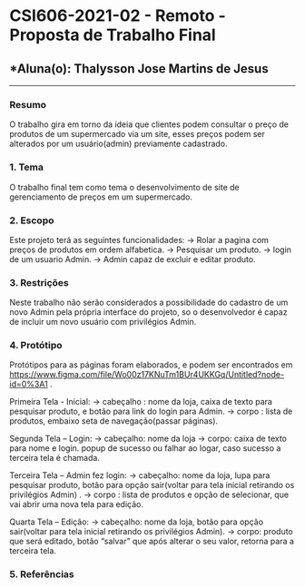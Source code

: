 # **CSI606-2021-02 - Remoto - Proposta de Trabalho Final**

## *Aluna(o): Thalysson Jose Martins de Jesus

--------------

<!-- Descrever um resumo sobre o trabalho. -->

### Resumo

  O trabalho gira em torno da ideia que clientes podem consultar o preço de produtos de um supermercado via um site, esses preços podem ser alterados por um usuário(admin) previamente cadastrado. 

<!-- Apresentar o tema. -->
### 1. Tema

  O trabalho final tem como tema o desenvolvimento de site de gerenciamento de preços em um supermercado.

<!-- Descrever e limitar o escopo da aplicação. -->
### 2. Escopo

  Este projeto terá as seguintes funcionalidades:
    -> Rolar a pagina com preços de produtos em ordem alfabetica.
    -> Pesquisar um produto.
    -> login de um usuario Admin.
    -> Admin capaz de excluir e editar produto.

<!-- Apresentar restrições de funcionalidades e de escopo. -->
### 3. Restrições

  Neste trabalho não serão considerados a possibilidade do cadastro de um novo Admin pela própria interface do projeto, so o desenvolvedor é capaz de incluir um novo usuário com privilégios Admin.

<!-- Construir alguns protótipos para a aplicação, disponibilizá-los no Github e descrever o que foi considerado. //-->
### 4. Protótipo

  Protótipos para as páginas foram elaborados, e podem ser encontrados em https://www.figma.com/file/Wo00z17KNuTm1BUr4UKKGq/Untitled?node-id=0%3A1 .
  
  Primeira Tela - Inicial:
	→ cabeçalho : nome da loja, caixa de texto para pesquisar produto, e botão para link do login para Admin.
 	→ corpo : lista de produtos, embaixo seta de navegação(passar páginas).

Segunda Tela – Login:
	→ cabeçalho: nome da loja
	→ corpo: caixa de texto para nome e login. popup de sucesso ou falhar ao logar, caso sucesso a terceira tela é chamada.

Terceira Tela – Admin fez login:
	→ cabeçalho: nome da loja, lupa para pesquisar produto, botão para opção sair(voltar para tela inicial retirando os privilégios Admin) .
	→ corpo : lista de produtos e opção de selecionar, que vai abrir uma nova tela para edição.

Quarta Tela – Edição:
	→ cabeçalho: nome da loja, botão para opção sair(voltar para tela inicial retirando os privilégios Admin).
	→ corpo: produto que será editado, botão “salvar” que após alterar o seu valor, retorna para a terceira tela.


### 5. Referências

